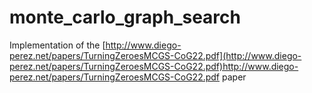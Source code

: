 # monte_carlo_graph_search

Implementation of the [http://www.diego-perez.net/papers/TurningZeroesMCGS-CoG22.pdf](http://www.diego-perez.net/papers/TurningZeroesMCGS-CoG22.pdf)http://www.diego-perez.net/papers/TurningZeroesMCGS-CoG22.pdf paper
